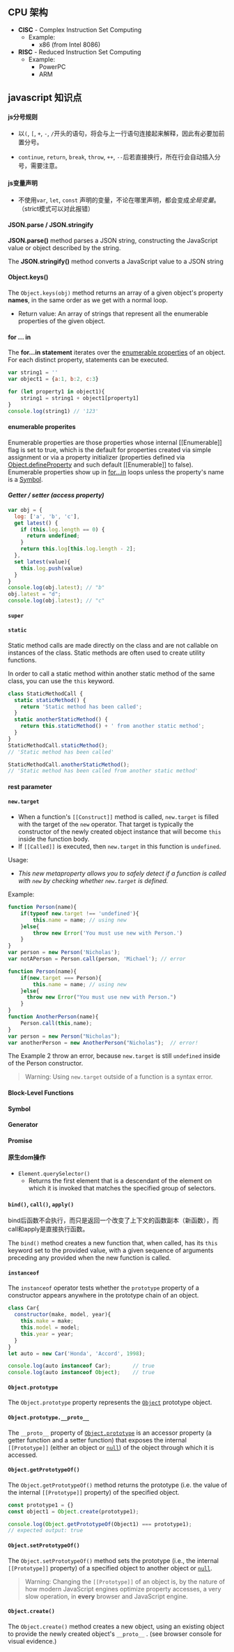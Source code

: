 ## CPU 架构

- **CISC** - Complex Instruction Set Computing
  - Example: 
    - x86 (from Intel 8086)
- **RISC** - Reduced Instruction Set Computing
  - Example:
    - PowerPC
    - ARM




## javascript 知识点


#### js分号规则

- 以`(`, `[`, `+`, `-`, `/`开头的语句，将会与上一行语句连接起来解释，因此有必要加前置分号。


- `continue`, `return`, `break`, `throw`, `++`, `--`后若直接换行，所在行会自动插入分号，需要注意。



#### js变量声明

- 不使用`var`, `let`, `const` 声明的变量，不论在哪里声明，都会变成*全局变量*。（strict模式可以对此报错）



#### JSON.parse / JSON.stringify

 **JSON.parse()** method parses a JSON string, constructing the JavaScript value or object described by the string.

The **JSON.stringify()** method converts a JavaScript value to a JSON string



#### Object.keys()

The `Object.keys(obj)` method returns an array of a given object's property **names**, in the same order as we get with a normal loop.

- Return value: An array of strings that represent all the enumerable properties of the given object.



#### for ... in

The **for...in statement** iterates over the [enumerable properties](https://developer.mozilla.org/en-US/docs/Web/JavaScript/Enumerability_and_ownership_of_properties) of an object. For each distinct property, statements can be executed.

```javascript
var string1 = ''
var object1 = {a:1, b:2, c:3}

for (let property1 in object1){
    string1 = string1 + object1[property1]
}
console.log(string1) // '123'
```



#### enumerable properites

Enumerable properties are those properties whose internal [[Enumerable]] flag is set to true, which is the default for properties created via simple assignment or via a property initializer (properties defined via [Object.defineProperty](https://developer.mozilla.org/en-US/docs/Web/JavaScript/Reference/Global_Objects/Object/defineProperty) and such default [[Enumerable]] to false). Enumerable properties show up in [for...in](https://developer.mozilla.org/en-US/docs/Web/JavaScript/Reference/Statements/for...in) loops unless the property's name is a [Symbol](https://developer.mozilla.org/en-US/docs/Web/JavaScript/Reference/Global_Objects/Symbol). 



#### *Getter / setter (access property)*

```javascript
var obj = {
  log: ['a', 'b', 'c'],
  get latest() {
    if (this.log.length == 0) {
      return undefined;
    }
    return this.log[this.log.length - 2];
  },
  set latest(value){
  	this.log.push(value)
  }
}
console.log(obj.latest); // "b"
obj.latest = "d";
console.log(obj.latest); // "c"
```



#### `super`



#### `static`

Static method calls are made directly on the class and are not callable on instances of the class. Static methods are often used to create utility functions.

In order to call a static method within another static method of the same class, you can use the `this` keyword.

```javascript
class StaticMethodCall {
  static staticMethod() {
    return 'Static method has been called';
  }
  static anotherStaticMethod() {
    return this.staticMethod() + ' from another static method';
  }
}
StaticMethodCall.staticMethod(); 
// 'Static method has been called'

StaticMethodCall.anotherStaticMethod(); 
// 'Static method has been called from another static method'
```



#### rest parameter



#### `new.target`

- When a function's `[[Construct]]` method is called, `new.target` is filled with the target of the `new` operator. That target is typically the constructor of the newly created object instance that will become `this` inside the function body.
- If `[[Called]]` is executed, then `new.target` in this function is `undefined`.

Usage:

- *This new metaproperty allows you to safely detect if a function is called with `new` by checking whether `new.target` is defined.*

Example:

```javascript
function Person(name){
    if(typeof new.target !== 'undefined'){
        this.name = name; // using new
    }else{
        throw new Error('You must use new with Person.')
    }
}
var person = new Person('Nicholas');
var notAPerson = Person.call(person, 'Michael'); // error
```

```javascript
function Person(name){
    if(new.target === Person){
        this.name = name; // using new
    }else{  
      throw new Error("You must use new with Person.")
    }
}
function AnotherPerson(name){
    Person.call(this,name);
}
var person = new Person("Nicholas");
var anotherPerson = new AnotherPerson("Nicholas");  // error!
```

The Example 2 throw an error, because `new.target` is still `undefined` inside of the Person constructor.

> Warning: Using `new.target` outside of a function is a syntax error.

#### Block-Level Functions







#### Symbol



#### Generator



#### Promise



#### 原生dom操作

- `Element.querySelector()`
  - Returns the first element that is a descendant of the element on which it is invoked that matches the specified group of selectors.





#### `bind()`, `call()`, `apply()`

bind后函数不会执行，而只是返回一个改变了上下文的函数副本（新函数），而call和apply是直接执行函数。

The `bind()` method creates a new function that, when called, has its `this` keyword set to the provided value, with a given sequence of arguments preceding any provided when the new function is called.



#### `instanceof`

The `instanceof` operator tests whether the `prototype` property of a constructor appears anywhere in the prototype chain of an object.

```javascript
class Car{
  constructor(make, model, year){
    this.make = make;
  	this.model = model;
  	this.year = year;
  }
}
let auto = new Car('Honda', 'Accord', 1998);

console.log(auto instanceof Car);		// true
console.log(auto instanceof Object);	// true
```

#### `Object.prototype`

The `Object.prototype` property represents the [`Object`](https://developer.mozilla.org/en-US/docs/Web/JavaScript/Reference/Global_Objects/Object) prototype object.

#### `Object.prototype.__proto__`

The `__proto__` property of [`Object.prototype`](https://developer.mozilla.org/en-US/docs/Web/JavaScript/Reference/Global_Objects/Object/prototype) is an accessor property (a getter function and a setter function) that exposes the internal `[[Prototype]]` (either an object or [`null`](https://developer.mozilla.org/en-US/docs/Web/JavaScript/Reference/Global_Objects/null)) of the object through which it is accessed.

#### `Object.getPrototypeOf()`

The `Object.getPrototypeOf()` method returns the prototype (i.e. the value of the internal `[[Prototype]]` property) of the specified object.

```javascript
const prototype1 = {}
const object1 = Object.create(prototype1);

console.log(Object.getPrototypeOf(Object1) === prototype1);
// expected output: true
```

#### `Object.setPrototypeOf()`

The `Object.setPrototypeOf()` method sets the prototype (i.e., the internal `[[Prototype]]` property) of a specified object to another object or [`null`](https://developer.mozilla.org/en-US/docs/Web/JavaScript/Reference/Global_Objects/null).

> Warning: Changing the `[[Prototype]]` of an object is, by the nature of how modern JavaScript engines optimize property accesses, a very slow operation, in **every** browser and JavaScript engine.

#### `Object.create()`

The `Object.create()` method creates a new object, using an existing object to provide the newly created object's `__proto__` . (see browser console for visual evidence.)



